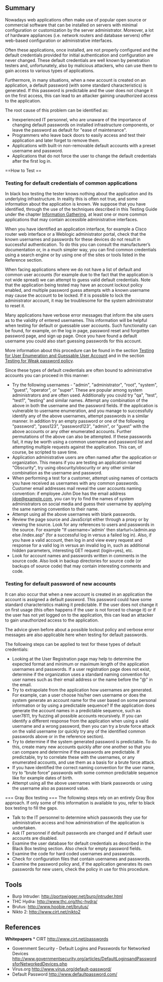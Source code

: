 ## Summary


Nowadays web applications often make use of popular open source or
commercial software that can be installed on servers with minimal
configuration or customization by the server administrator. Moreover, a
lot of hardware appliances (i.e. network routers and database servers)
offer web-based configuration or administrative interfaces.

Often these applications, once installed, are not properly configured
and the default credentials provided for initial authentication and
configuration are never changed. These default credentials are well
known by penetration testers and, unfortunately, also by malicious
attackers, who can use them to gain access to various types of
applications.

Furthermore, in many situations, when a new account is created on an
application, a default password (with some standard characteristics) is
generated. If this password is predictable and the user does not change
it on the first access, this can lead to an attacker gaining
unauthorized access to the application.

The root cause of this problem can be identified as:

  - Inexperienced IT personnel, who are unaware of the importance of
    changing default passwords on installed infrastructure components,
    or leave the password as default for "ease of maintenance".
  - Programmers who leave back doors to easily access and test their
    application and later forget to remove them.
  - Applications with built-in non-removable default accounts with a
    preset username and password.
  - Applications that do not force the user to change the default
    credentials after the first log in.


\==How to Test ==

### Testing for default credentials of common applications

In black box testing the tester knows nothing about the application and
its underlying infrastructure. In reality this is often not true, and
some information about the application is known. We suppose that you
have identified, through the use of the techniques described in this
Testing Guide under the chapter [Information
Gathering](Testing_Information_Gathering "wikilink"), at least one or
more common applications that may contain accessible administrative
interfaces.

When you have identified an application interface, for example a Cisco
router web interface or a Weblogic administrator portal, check that the
known usernames and passwords for these devices do not result in
successful authentication. To do this you can consult the manufacturer’s
documentation or, in a much simpler way, you can find common credentials
using a search engine or by using one of the sites or tools listed in
the Reference section.

When facing applications where we do not have a list of default and
common user accounts (for example due to the fact that the application
is not wide spread) we can attempt to guess valid default credentials.
Note that the application being tested may have an account lockout
policy enabled, and multiple password guess attempts with a known
username may cause the account to be locked. If it is possible to lock
the administrator account, it may be troublesome for the system
administrator to reset it.

Many applications have verbose error messages that inform the site users
as to the validity of entered usernames. This information will be
helpful when testing for default or guessable user accounts. Such
functionality can be found, for example, on the log in page, password
reset and forgotten password page, and sign up page. Once you have found
a default username you could also start guessing passwords for this
account.

More information about this procedure can be found in the section
[Testing for User Enumeration and Guessable User
Account](Testing_for_User_Enumeration_and_Guessable_User_Account_\(OWASP-AT-002\) "wikilink")
and in the section [Testing for Weak password
policy](Testing_for_Weak_password_policy_\(OWASP-AT-008\) "wikilink").

Since these types of default credentials are often bound to
administrative accounts you can proceed in this manner:

  - Try the following usernames - "admin", "administrator", "root",
    "system", "guest", "operator", or "super". These are popular among
    system administrators and are often used. Additionally you could try
    "qa", "test", "test1", "testing" and similar names. Attempt any
    combination of the above in both the username and the password
    fields. If the application is vulnerable to username enumeration,
    and you manage to successfully identify any of the above usernames,
    attempt passwords in a similar manner. In addition try an empty
    password or one of the following "password", "pass123",
    "password123", "admin", or "guest" with the above accounts or any
    other enumerated accounts. Further permutations of the above can
    also be attempted. If these passwords fail, it may be worth using a
    common username and password list and attempting multiple requests
    against the application. This can, of course, be scripted to save
    time.
  - Application administrative users are often named after the
    application or organization. This means if you are testing an
    application named "Obscurity", try using obscurity/obscurity or any
    other similar combination as the username and password.
  - When performing a test for a customer, attempt using names of
    contacts you have received as usernames with any common passwords.
    Customer email addresses mail reveal the user accounts naming
    convention: if employee John Doe has the email address
    jdoe@example.com, you can try to find the names of system
    administrators on social media and guess their username by applying
    the same naming convention to their name.
  - Attempt using all the above usernames with blank passwords.
  - Review the page source and JavaScript either through a proxy or by
    viewing the source. Look for any references to users and passwords
    in the source. For example "If username='admin' then
    starturl=/admin.asp else /index.asp" (for a successful log in versus
    a failed log in). Also, if you have a valid account, then log in and
    view every request and response for a valid log in versus an invalid
    log in, such as additional hidden parameters, interesting GET
    request (login=yes), etc.
  - Look for account names and passwords written in comments in the
    source code. Also look in backup directories for source code (or
    backups of source code) that may contain interesting comments and
    code.

### Testing for default password of new accounts

It can also occur that when a new account is created in an application
the account is assigned a default password. This password could have
some standard characteristics making it predictable. If the user does
not change it on first usage (this often happens if the user is not
forced to change it) or if the user has not yet logged on to the
application, this can lead an attacker to gain unauthorized access to
the application.

The advice given before about a possible lockout policy and verbose
error messages are also applicable here when testing for default
passwords.

The following steps can be applied to test for these types of default
credentials:

  - Looking at the User Registration page may help to determine the
    expected format and minimum or maximum length of the application
    usernames and passwords. If a user registration page does not exist,
    determine if the organization uses a standard naming convention for
    user names such as their email address or the name before the "@" in
    the email.
  - Try to extrapolate from the application how usernames are generated.
    For example, can a user choose his/her own username or does the
    system generate an account name for the user based on some personal
    information or by using a predictable sequence? If the application
    does generate the account names in a predictable sequence, such as
    user7811, try fuzzing all possible accounts recursively. If you can
    identify a different response from the application when using a
    valid username and a wrong password, then you can try a brute force
    attack on the valid username (or quickly try any of the identified
    common passwords above or in the reference section).
  - Try to determine if the system generated password is predictable. To
    do this, create many new accounts quickly after one another so that
    you can compare and determine if the passwords are predictable. If
    predictable, try to correlate these with the usernames, or any
    enumerated accounts, and use them as a basis for a brute force
    attack.
  - If you have identified the correct naming convention for the user
    name, try to “brute force” passwords with some common predictable
    sequence like for example dates of birth.
  - Attempt using all the above usernames with blank passwords or using
    the username also as password value.


\=== Gray Box testing ===
The following steps rely on an entirely Gray Box approach. If only some
of this information is available to you, refer to black box testing to
fill the gaps.

  - Talk to the IT personnel to determine which passwords they use for
    administrative access and how administration of the application is
    undertaken.
  - Ask IT personnel if default passwords are changed and if default
    user accounts are disabled.
  - Examine the user database for default credentials as described in
    the Black Box testing section. Also check for empty password fields.
  - Examine the code for hard coded usernames and passwords.
  - Check for configuration files that contain usernames and passwords.
  - Examine the password policy and, if the application generates its
    own passwords for new users, check the policy in use for this
    procedure.

## Tools

  - Burp Intruder: <http://portswigger.net/burp/intruder.html>
  - THC Hydra: <http://www.thc.org/thc-hydra/>
  - Brutus: <http://www.hoobie.net/brutus/>
  - Nikto 2: <http://www.cirt.net/nikto2>

## References

**Whitepapers**
\* CIRT <http://www.cirt.net/passwords>

  - Government Security - Default Logins and Passwords for Networked
    Devices
    <http://www.governmentsecurity.org/articles/DefaultLoginsandPasswordsforNetworkedDevices.php>
  - Virus.org <http://www.virus.org/default-password/>
  - Default Password <http://www.defaultpassword.com/>